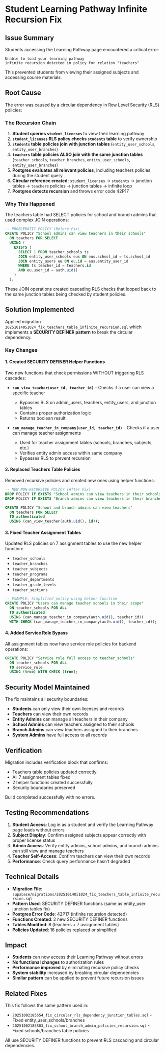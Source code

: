 # Student Learning Pathway Infinite Recursion Fix

## Issue Summary

Students accessing the Learning Pathway page encountered a critical error:
```
Unable to load your learning pathway
infinite recursion detected in policy for relation "teachers"
```

This prevented students from viewing their assigned subjects and accessing course materials.

## Root Cause

The error was caused by a circular dependency in Row Level Security (RLS) policies:

### The Recursion Chain
1. **Student queries `student_licenses`** to view their learning pathway
2. **`student_licenses` RLS policy checks `students` table** to verify ownership
3. **`students` table policies join with junction tables** (`entity_user_schools`, `entity_user_branches`)
4. **`teachers` table policies ALSO join with the same junction tables** (`teacher_schools`, `teacher_branches`, `entity_user_schools`, `entity_user_branches`)
5. **Postgres evaluates all relevant policies**, including teachers policies during the student query
6. **Circular reference created**: `student_licenses` → `students` → junction tables → `teachers` policies → junction tables → infinite loop
7. **Postgres detects recursion** and throws error code 42P17

### Why This Happened

The teachers table had SELECT policies for school and branch admins that used complex JOIN operations:

```sql
-- PROBLEMATIC POLICY (Before Fix)
CREATE POLICY "School admins can view teachers in their schools"
  ON teachers FOR SELECT
  USING (
    EXISTS (
      SELECT 1 FROM teacher_schools ts
      JOIN entity_user_schools eus ON eus.school_id = ts.school_id
      JOIN entity_users eu ON eu.id = eus.entity_user_id
      WHERE ts.teacher_id = teachers.id
      AND eu.user_id = auth.uid()
    )
  );
```

These JOIN operations created cascading RLS checks that looped back to the same junction tables being checked by student policies.

## Solution Implemented

Applied migration `20251014051024_fix_teachers_table_infinite_recursion.sql` which implements a **SECURITY DEFINER pattern** to break the circular dependency.

### Key Changes

#### 1. Created SECURITY DEFINER Helper Functions

Two new functions that check permissions WITHOUT triggering RLS cascades:

- **`can_view_teacher(user_id, teacher_id)`** - Checks if a user can view a specific teacher
  - Bypasses RLS on admin_users, teachers, entity_users, and junction tables
  - Contains proper authorization logic
  - Returns boolean result

- **`can_manage_teacher_in_company(user_id, teacher_id)`** - Checks if a user can manage teacher assignments
  - Used for teacher assignment tables (schools, branches, subjects, etc.)
  - Verifies entity admin access within same company
  - Bypasses RLS to prevent recursion

#### 2. Replaced Teachers Table Policies

Removed recursive policies and created new ones using helper functions:

```sql
-- NEW NON-RECURSIVE POLICY (After Fix)
DROP POLICY IF EXISTS "School admins can view teachers in their schools" ON teachers;
DROP POLICY IF EXISTS "Branch admins can view teachers in their branches" ON teachers;

CREATE POLICY "School and branch admins can view teachers"
  ON teachers FOR SELECT
  TO authenticated
  USING (can_view_teacher(auth.uid(), id));
```

#### 3. Fixed Teacher Assignment Tables

Updated RLS policies on 7 assignment tables to use the new helper function:
- `teacher_schools`
- `teacher_branches`
- `teacher_subjects`
- `teacher_programs`
- `teacher_departments`
- `teacher_grade_levels`
- `teacher_sections`

```sql
-- EXAMPLE: Simplified policy using helper function
CREATE POLICY "Users can manage teacher schools in their scope"
  ON teacher_schools FOR ALL
  TO authenticated
  USING (can_manage_teacher_in_company(auth.uid(), teacher_id))
  WITH CHECK (can_manage_teacher_in_company(auth.uid(), teacher_id));
```

#### 4. Added Service Role Bypass

All assignment tables now have service role policies for backend operations:

```sql
CREATE POLICY "Service role full access to teacher_schools"
  ON teacher_schools FOR ALL
  TO service_role
  USING (true) WITH CHECK (true);
```

## Security Model Maintained

The fix maintains all security boundaries:

- **Students** can only view their own licenses and records
- **Teachers** can view their own records
- **Entity Admins** can manage all teachers in their company
- **School Admins** can view teachers assigned to their schools
- **Branch Admins** can view teachers assigned to their branches
- **System Admins** have full access to all records

## Verification

Migration includes verification block that confirms:
- Teachers table policies updated correctly
- All 7 assignment tables fixed
- 2 helper functions created successfully
- Security boundaries preserved

Build completed successfully with no errors.

## Testing Recommendations

1. **Student Access**: Log in as a student and verify the Learning Pathway page loads without errors
2. **Subject Display**: Confirm assigned subjects appear correctly with proper license status
3. **Admin Access**: Verify entity admins, school admins, and branch admins can still view and manage teachers
4. **Teacher Self-Access**: Confirm teachers can view their own records
5. **Performance**: Check query performance hasn't degraded

## Technical Details

- **Migration File**: `supabase/migrations/20251014051024_fix_teachers_table_infinite_recursion.sql`
- **Pattern Used**: SECURITY DEFINER functions (same as entity_user junction tables fix)
- **Postgres Error Code**: 42P17 (infinite recursion detected)
- **Functions Created**: 2 new SECURITY DEFINER functions
- **Tables Modified**: 8 (teachers + 7 assignment tables)
- **Policies Updated**: 16 policies replaced or simplified

## Impact

- **Students** can now access their Learning Pathway without errors
- **No functional changes** to authorization rules
- **Performance improved** by eliminating recursive policy checks
- **System stability** increased by breaking circular dependencies
- **Similar pattern** can be applied to prevent future recursion issues

## Related Fixes

This fix follows the same pattern used in:
- `20251002185654_fix_circular_rls_dependency_junction_tables.sql` - Fixed entity_user_schools/branches
- `20251002185803_fix_school_branch_admin_policies_recursion.sql` - Fixed schools/branches table policies

All use SECURITY DEFINER functions to prevent RLS cascading and circular dependencies.
